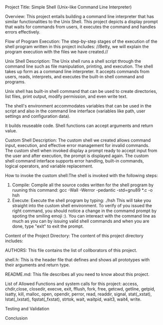 Project Title: Simple Shell (Unix-like Command Line Interpreter)

Overview: This project entails building a command line interpreter that has similar functionalities to the Unix Shell. This project depicts a display prompt that waits for commands from users, it executes the command and handles errors effectively.

Flow of Program Execution: The step-by-step stages of the execution of the shell program written in this project includes:
//Betty, we will explain the program execution with the files we have created.//

Unix Shell Description: The Unix shell runs a shell script through the command line such as file manipulation, printing, and execution. The shell takes up form as a command line interpreter. It accepts commands from users, reads, interprets, and executes the built-in shell command and programs.

Unix shell has built-in shell command that can be used to create directories, list files, print output, modify permission, and even write text.

The shell's environment accommodates variables that can be used in the script and also in the command line interface (variables like path, user settings and configuration data).

It builds reuseable code. Shell functions  can accept arguments and return value.

Custom Shell Description: The custom shell we created allows command input, execution, and effective error management for invalid commands. The custom shell when invoked display a prompt ready to accept input from the user and after execution, the prompt is displayed again.
The custom shell command interface supports error handling, built-in commands, logical operators, and variable replacement.

How to invoke the custom shell:The shell is invoked with the following steps:
1. Compile: Compile all the source codes written for the shell program by ruuning this command: gcc -Wall -Werror -pedantic -std=gnu89 *.c -o hsh 
2. Execute: Execute the shell program by typing: ./hsh
This will take you straight into the custom shell environment. To verify of you issued the right command, you should notice a change in the commamd prompt by spoting the smiling emoji :).
You can intereact with the command line as much as you can by issuing valid shell commands and when you are done, type "exit" to exit the prompt.

Content of the Project Directory: The content of this project directory includes:

AUTHORS: This file contains the list of collborators of this project.

shell.h: This is the header file that defines and shows all prototypes with their arguments and return type.

README.md: This file describes all you need to know about this project.

List of Allowed  Functions and system calls for this project: access, chdir,close, closedir, execve, exit, fflush, fork, free, getcwd, getline, getpid, isatty, kill, malloc, open, opendir, perror, read, readdir, signal, stat(_xstat), lstat(_lxstat), fqstat(_fxstat), strtok, wait, waitpid, wait3, wait4, write.

Testing and Validation

Conclusion
